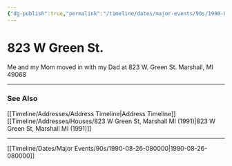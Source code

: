 ```yaml
---
{"dg-publish":true,"permalink":"/timeline/dates/major-events/90s/1990-04-13-120000/","dgHomeLink":true,"dgPassFrontmatter":false}
---
```



# 823 W Green St. 

Me and my Mom moved in with my Dad at 823 W. Green St. Marshall, MI 49068

---

### See Also

[[Timeline/Addresses/Address Timeline|Address Timeline]] 
[[Timeline/Addresses/Houses/823 W Green St, Marshall MI (1991)|823 W Green St, Marshall MI (1991)]]

---

[[Timeline/Dates/Major Events/90s/1990-08-26-080000|1990-08-26-080000]]
